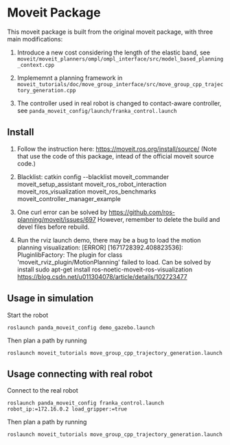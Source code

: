 # Moveit Package

This moveit package is built from the original moveit package, with three main modifications: 

1. Introduce a new cost considering the length of the elastic band, see `moveit/moveit_planners/ompl/ompl_interface/src/model_based_planning_context.cpp` 

2. Implememnt a planning framework in `moveit_tutorials/doc/move_group_interface/src/move_group_cpp_trajectory_generation.cpp`

3. The controller used in real robot is changed to contact-aware controller, see `panda_moveit_config/launch/franka_control.launch`

## Install 

1. Follow the instruction here: https://moveit.ros.org/install/source/  (Note that use the code of this package, intead of the official moveit source code.)

2. Blacklist: catkin config --blacklist     moveit_commander     moveit_setup_assistant     moveit_ros_robot_interaction     moveit_ros_visualization     moveit_ros_benchmarks     moveit_controller_manager_example  

3. One curl error can be solved by https://github.com/ros-planning/moveit/issues/697 However, remember to delete the build and devel files before rebuild. 

4. Run the rviz launch demo, there may be a bug to load the motion planning visualization: [ERROR] [1671728392.408823536]: PluginlibFactory: The plugin for class 'moveit_rviz_plugin/MotionPlanning' failed to load. Can be solved by install sudo apt-get install ros-noetic-moveit-ros-visualization  https://blog.csdn.net/u011304078/article/details/102723477  


## Usage in simulation

Start the robot
```
roslaunch panda_moveit_config demo_gazebo.launch
```

Then plan a path by running
```
roslaunch moveit_tutorials move_group_cpp_trajectory_generation.launch 
```


## Usage connecting with real robot

Connect to the real robot
```
roslaunch panda_moveit_config franka_control.launch robot_ip:=172.16.0.2 load_gripper:=true
```
Then plan a path by running
```
roslaunch moveit_tutorials move_group_cpp_trajectory_generation.launch 
```
